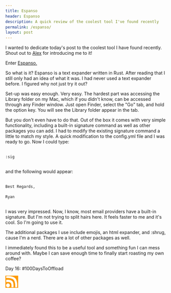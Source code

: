 ```yaml
---
title: Espanso
header: Espanso
description: A quick review of the coolest tool I've found recently
permalink: /espanso/
layout: post
---
```


I wanted to dedicate today's post to the coolest tool I have found recently. Shout out to <a href="https://qwxlea.ml/">Alex</a> for introducing me to it!

Enter <a href="https://espanso.org/">Espanso.</a>

So what is it? Espanso is a text expander written in Rust. After reading that I still only had an idea of what it was. I had never used a text expander before. I figured why not just try it out?

Set-up was easy enough. Very easy. The hardest part was accessing the Library folder on my Mac, which if you didn't know, can be accessed through any Finder window. Just open Finder, select the "Go" tab,
and hold the option key. You will see the Library folder appear in the tab.

But you don't even have to do that. Out of the box it comes with very simple functionality, including a built-in signature command as well as other packages you can add. I had to modify the existing signature command a little to match my style. A quick modification to the config.yml file and I was ready to go. Now I could type:

<pre>
<code>
:sig
</code>
</pre>

and the following would appear:

<pre>
<code>
Best Regards,

Ryan
</code>
</pre>

I was very impressed. Now, I know, most email providers have a built-in signature. But I'm not trying to split hairs here. It feels faster to me and it's cool. So I'm going to use it.

The additional packages I use include emojis, an html expander, and :shrug, cause I'm a nerd. There are a lot of other packages as well.

I immediately found this to be a useful tool and something fun I can mess around with. Maybe I can save enough time to finally start roasting my own coffee?

Day 16: #100DaysToOffload

<a href="https://rmooreblog.netlify.app/feed.xml"><img src="/assets/images/rss_feed.jpg" style="opacity:1;" width="40"/></a>
